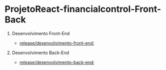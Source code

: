 # ProjetoReact-financialcontrol-Front-Back


1. Desenvolvimento Front-End
    - [release/desenvolvimento-front-end](https://github.com/RafaRz76Dev/ProjetoIntegrado-Stackx-Front-Back/tree/master/my-financas-frontend-main);
    
2. Desenvolvimento Back-End
    - [release/desenvolvimento-back-end](https://github.com/RafaRz76Dev/ProjetoIntegrado-Stackx-Front-Back/tree/master/myfinancas-backend-main);
